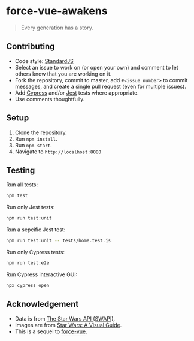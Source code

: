# force-vue-awakens
> Every generation has a story.

## Contributing

* Code style: [StandardJS](https://standardjs.com/)
* Select an issue to work on (or open your own) and comment to let others know that you are working on it.
* Fork the repository, commit to master, add `#<issue number>` to commit
  messages, and create a single pull request (even for multiple issues).
* Add [Cypress](https://www.cypress.io/) and/or
  [Jest](https://facebook.github.io/jest/en/) tests where appropriate.
* Use comments thoughtfully.

## Setup

1. Clone the repository.
2. Run `npm install`.
3. Run `npm start`.
4. Navigate to `http://localhost:8080`

## Testing

Run all tests:

```sh
npm test
```

Run only Jest tests:

```sh
npm run test:unit
```

Run a sepcific Jest test:

```sh
npm run test:unit -- tests/home.test.js
```

Run only Cypress tests:

```sh
npm run test:e2e
```

Run Cypress interactive GUI:

```sh
npx cypress open
```

## Acknowledgement

* Data is from [The Star Wars API (SWAPI)](https://swapi.co/).
* Images are from [Star Wars: A Visual Guide](https://starwars-visualguide.com).
* This is a sequel to [force-vue](https://github.com/alexkramer/force-vue).
